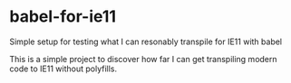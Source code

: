 # babel-for-ie11
Simple setup for testing what I can resonably transpile for IE11 with babel 

This is a simple project to discover how far I can get transpiling modern code to IE11 without polyfills. 
